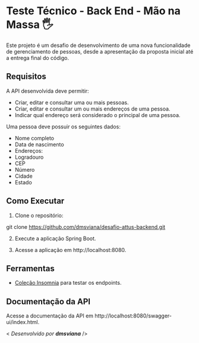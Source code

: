 # Teste Técnico - Back End - Mão na Massa 🖐

Este projeto é um desafio de desenvolvimento de uma nova funcionalidade de gerenciamento de pessoas, desde a apresentação da proposta inicial até a entrega final do código.

## Requisitos

A API desenvolvida deve permitir:

- Criar, editar e consultar uma ou mais pessoas.
- Criar, editar e consultar um ou mais endereços de uma pessoa.
- Indicar qual endereço será considerado o principal de uma pessoa.

Uma pessoa deve possuir os seguintes dados:

- Nome completo
- Data de nascimento
- Endereços:
 - Logradouro
 - CEP
 - Número
 - Cidade
 - Estado

## Como Executar

1. Clone o repositório:

git clone https://github.com/dmsviana/desafio-attus-backend.git


2. Execute a aplicação Spring Boot.

3. Acesse a aplicação em http://localhost:8080.

## Ferramentas

- [Coleção Insomnia](https://www.dropbox.com/scl/fi/a37crhh5txvz03c4skwli/desafio-attus-backend-collection.json?rlkey=k62wc67uto8pulx1n6c77xz5o&dl=0) para testar os endpoints.

## Documentação da API

Acesse a documentação da API em http://localhost:8080/swagger-ui/index.html.

< _Desenvolvido por **dmsviana**_ />
